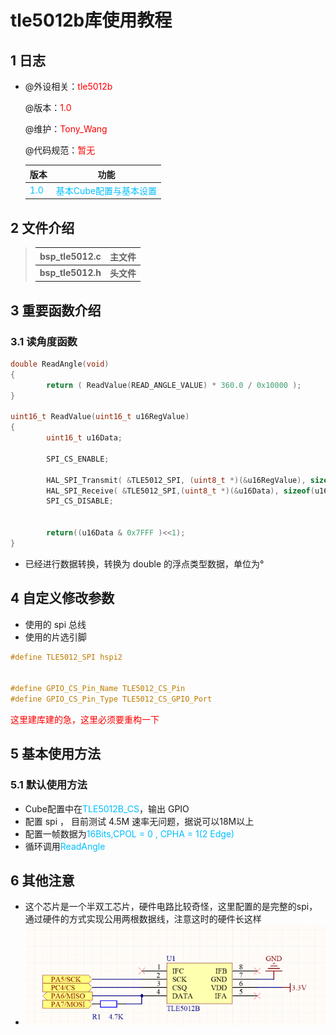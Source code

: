 # tle5012b库使用教程

## 1 日志

 * @外设相关：<font color=Red>tle5012b</font >

   @版本：<font color=Red>1.0</font >

   @维护：<font color=Red>Tony_Wang</font >

   @代码规范：<font color=Red>暂无</font>
   
    
   
  
   | 版本                               |                             功能                             |
   | :--------------------------------- | :----------------------------------------------------------: |
   | <font color=DeepSkyBlue>1.0</font> |    <font color=DeepSkyBlue>基本Cube配置与基本设置</font>     |



 ## 2 文件介绍

> | bsp_tle5012.c     | 主文件     |
> | ----------------- | ---------- |
> | **bsp_tle5012.h** | **头文件** |

 ## 3 重要函数介绍

### 3.1 读角度函数



```c
double ReadAngle(void)
{
        return ( ReadValue(READ_ANGLE_VALUE) * 360.0 / 0x10000 );
}

uint16_t ReadValue(uint16_t u16RegValue)
{
        uint16_t u16Data;
 
        SPI_CS_ENABLE;

        HAL_SPI_Transmit( &TLE5012_SPI, (uint8_t *)(&u16RegValue), sizeof(u16RegValue)/sizeof(uint16_t), 0xff );  
        HAL_SPI_Receive( &TLE5012_SPI,(uint8_t *)(&u16Data), sizeof(u16Data)/sizeof(uint16_t), 0xff );
        SPI_CS_DISABLE;

        
        return((u16Data & 0x7FFF )<<1);
}
```

* 已经进行数据转换，转换为 double 的浮点类型数据，单位为°



 ## 4 自定义修改参数

* 使用的 spi 总线
* 使用的片选引脚

```c
#define TLE5012_SPI hspi2


#define GPIO_CS_Pin_Name TLE5012_CS_Pin
#define GPIO_CS_Pin_Type TLE5012_CS_GPIO_Port
```

<font color = "red">这里建库建的急，这里必须要重构一下</font>


 ## 5 基本使用方法

### 5.1 默认使用方法

* Cube配置中在<font color='DeepSkyBlue'>TLE5012B_CS</font>，输出 GPIO
* 配置 spi ， 目前测试 4.5M 速率无问题，据说可以18M以上
* 配置一帧数据为<font color="deepskyblue">16Bits,CPOL = 0 , CPHA = 1(2 Edge)</font>
* 循环调用<font color='DeepSkyBlue'>ReadAngle</font>




 ## 6 其他注意

* 这个芯片是一个半双工芯片，硬件电路比较奇怪，这里配置的是完整的spi，通过硬件的方式实现公用两根数据线，注意这时的硬件长这样
* ![image-20230624201411398](./Readme.assets/image-20230624201411398.png)

 
